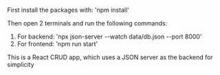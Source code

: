 First install the packages with: 'npm install'

Then open 2 terminals and run the following commands:
  1. For backend: 'npx json-server --watch data/db.json --port 8000'
  2. For frontend: 'npm run start'

This is a React CRUD app, which uses a JSON server as the backend for simplicity
